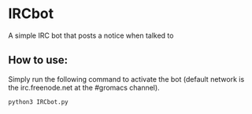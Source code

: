 # IRCbot
A simple IRC bot that posts a notice when talked to

## How to use:
Simply run the following command to activate the bot (default network is the irc.freenode.net at the #gromacs channel).

`python3 IRCbot.py`
